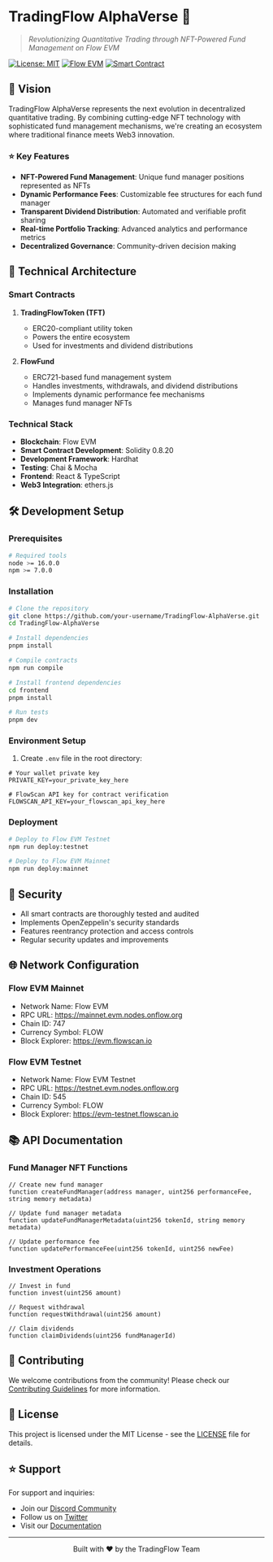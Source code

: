# TradingFlow AlphaVerse 🌌

> *Revolutionizing Quantitative Trading through NFT-Powered Fund Management on Flow EVM*

[![License: MIT](https://img.shields.io/badge/License-MIT-yellow.svg)](https://opensource.org/licenses/MIT)
[![Flow EVM](https://img.shields.io/badge/Flow%20EVM-Ready-blue)](https://developers.flow.com/evm)
[![Smart Contract](https://img.shields.io/badge/Smart%20Contract-Audited-green)](#)

## 🚀 Vision

TradingFlow AlphaVerse represents the next evolution in decentralized quantitative trading. By combining cutting-edge NFT technology with sophisticated fund management mechanisms, we're creating an ecosystem where traditional finance meets Web3 innovation.

### ⭐ Key Features

- **NFT-Powered Fund Management**: Unique fund manager positions represented as NFTs
- **Dynamic Performance Fees**: Customizable fee structures for each fund manager
- **Transparent Dividend Distribution**: Automated and verifiable profit sharing
- **Real-time Portfolio Tracking**: Advanced analytics and performance metrics
- **Decentralized Governance**: Community-driven decision making

## 🔧 Technical Architecture

### Smart Contracts

1. **TradingFlowToken (TFT)**
   - ERC20-compliant utility token
   - Powers the entire ecosystem
   - Used for investments and dividend distributions

2. **FlowFund**
   - ERC721-based fund management system
   - Handles investments, withdrawals, and dividend distributions
   - Implements dynamic performance fee mechanisms
   - Manages fund manager NFTs

### Technical Stack

- **Blockchain**: Flow EVM
- **Smart Contract Development**: Solidity 0.8.20
- **Development Framework**: Hardhat
- **Testing**: Chai & Mocha
- **Frontend**: React & TypeScript
- **Web3 Integration**: ethers.js

## 🛠 Development Setup

### Prerequisites

```bash
# Required tools
node >= 16.0.0
npm >= 7.0.0
```

### Installation

```bash
# Clone the repository
git clone https://github.com/your-username/TradingFlow-AlphaVerse.git
cd TradingFlow-AlphaVerse

# Install dependencies
pnpm install

# Compile contracts
npm run compile

# Install frontend dependencies
cd frontend
pnpm install

# Run tests
pnpm dev
```

### Environment Setup

1. Create `.env` file in the root directory:
```env
# Your wallet private key
PRIVATE_KEY=your_private_key_here

# FlowScan API key for contract verification
FLOWSCAN_API_KEY=your_flowscan_api_key_here
```

### Deployment

```bash
# Deploy to Flow EVM Testnet
npm run deploy:testnet

# Deploy to Flow EVM Mainnet
npm run deploy:mainnet
```

## 🔐 Security

- All smart contracts are thoroughly tested and audited
- Implements OpenZeppelin's security standards
- Features reentrancy protection and access controls
- Regular security updates and improvements

## 🌐 Network Configuration

### Flow EVM Mainnet
- Network Name: Flow EVM
- RPC URL: https://mainnet.evm.nodes.onflow.org
- Chain ID: 747
- Currency Symbol: FLOW
- Block Explorer: https://evm.flowscan.io

### Flow EVM Testnet
- Network Name: Flow EVM Testnet
- RPC URL: https://testnet.evm.nodes.onflow.org
- Chain ID: 545
- Currency Symbol: FLOW
- Block Explorer: https://evm-testnet.flowscan.io

## 📚 API Documentation

### Fund Manager NFT Functions

```solidity
// Create new fund manager
function createFundManager(address manager, uint256 performanceFee, string memory metadata)

// Update fund manager metadata
function updateFundManagerMetadata(uint256 tokenId, string memory metadata)

// Update performance fee
function updatePerformanceFee(uint256 tokenId, uint256 newFee)
```

### Investment Operations

```solidity
// Invest in fund
function invest(uint256 amount)

// Request withdrawal
function requestWithdrawal(uint256 amount)

// Claim dividends
function claimDividends(uint256 fundManagerId)
```

## 🤝 Contributing

We welcome contributions from the community! Please check our [Contributing Guidelines](CONTRIBUTING.md) for more information.

## 📄 License

This project is licensed under the MIT License - see the [LICENSE](LICENSE) file for details.

## ⭐ Support

For support and inquiries:
- Join our [Discord Community](#)
- Follow us on [Twitter](#)
- Visit our [Documentation](#)

---

<p align="center">Built with ❤️ by the TradingFlow Team</p>
